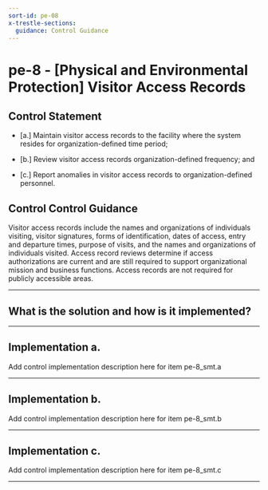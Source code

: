 ```yaml
---
sort-id: pe-08
x-trestle-sections:
  guidance: Control Guidance
---
```


# pe-8 - \[Physical and Environmental Protection\] Visitor Access Records

## Control Statement

- \[a.\] Maintain visitor access records to the facility where the system resides for organization-defined time period;

- \[b.\] Review visitor access records organization-defined frequency; and

- \[c.\] Report anomalies in visitor access records to organization-defined personnel.

## Control Control Guidance

Visitor access records include the names and organizations of individuals visiting, visitor signatures, forms of identification, dates of access, entry and departure times, purpose of visits, and the names and organizations of individuals visited. Access record reviews determine if access authorizations are current and are still required to support organizational mission and business functions. Access records are not required for publicly accessible areas.

______________________________________________________________________

## What is the solution and how is it implemented?

<!-- Please leave this section blank and enter implementation details in the parts below. -->

______________________________________________________________________

## Implementation a.

Add control implementation description here for item pe-8_smt.a

______________________________________________________________________

## Implementation b.

Add control implementation description here for item pe-8_smt.b

______________________________________________________________________

## Implementation c.

Add control implementation description here for item pe-8_smt.c

______________________________________________________________________
